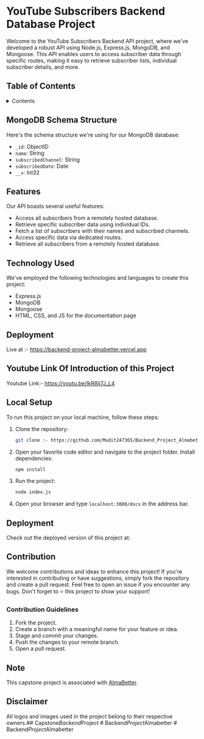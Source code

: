# YouTube Subscribers Backend Database Project

Welcome to the YouTube Subscribers Backend API project, where we've developed a robust API using Node.js, Express.js, MongoDB, and Mongoose. This API enables users to access subscriber data through specific routes, making it easy to retrieve subscriber lists, individual subscriber details, and more.

## Table of Contents
<details>
    <summary>Contents</summary>
    <ol>
        <li><a href="#introduction">Introduction</a></li>
        <li><a href="#features">Features</a></li>
        <li><a href="#technology-used">Technology Used</a></li>
        <li><a href="#local-setup">Local Setup</a></li>
        <li><a href="#contribution">Contribution</a></li>
    </ol>
</details>

## MongoDB Schema Structure

Here's the schema structure we're using for our MongoDB database: 

- `_id`: ObjectID
- `name`: String
- `subscribedChannel`: String
- `subscribedDate`: Date
- `__v`: Int32

## Features

Our API boasts several useful features:

- Access all subscribers from a remotely hosted database.
- Retrieve specific subscriber data using individual IDs.
- Fetch a list of subscribers with their names and subscribed channels.
- Access specific data via dedicated routes.
- Retrieve all subscribers from a remotely hosted database.

## Technology Used

We've employed the following technologies and languages to create this project:

- Express.js
- MongoDB
- Mongoose
- HTML, CSS, and JS for the documentation page

## Deployment 

Live at :- https://backend-project-almabetter.vercel.app

## Youtube Link Of Introduction of this Project

Youtube Link:- https://youtu.be/IkR8Ij7J_L4

## Local Setup

To run this project on your local machine, follow these steps:

1. Clone the repository:
   ```bash
   git clone :- https://github.com/Mudit247365/Backend_Project_Almabetter.git
   ```

2. Open your favorite code editor and navigate to the project folder. Install dependencies:
   ```bash
   npm install
   ```

3. Run the project:
   ```bash
   node index.js
   ```

4. Open your browser and type `localhost:3000/docs` in the address bar.

## Deployment

Check out the deployed version of this project at: 

## Contribution

We welcome contributions and ideas to enhance this project! If you're interested in contributing or have suggestions, simply fork the repository and create a pull request. Feel free to open an issue if you encounter any bugs. Don't forget to ⭐ this project to show your support!

### Contribution Guidelines

1. Fork the project.
2. Create a branch with a meaningful name for your feature or idea.
3. Stage and commit your changes.
4. Push the changes to your remote branch.
5. Open a pull request.

## Note

This capstone project is associated with [AlmaBetter](https://www.almabetter.com).

## Disclaimer

All logos and images used in the project belong to their respective owners.##   C a p s t o n e _ B a c k e n d _ P r o j e c t  
 #   B a c k e n d _ P r o j e c t _ A l m a b e t t e r  
 #   B a c k e n d _ P r o j e c t _ A l m a b e t t e r  
 